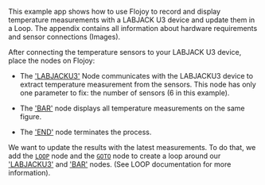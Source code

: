 This example app shows how to use Flojoy to record and display temperature measurements with a LABJACK U3 device and update them in a Loop. The appendix contains all information about hardware requirements and sensor connections (Images).

After connecting the temperature sensors to your LABJACK U3 device, place the nodes on Flojoy:

- The ['LABJACKU3'](https://github.com/flojoy-io/nodes/blob/main/INSTRUMENTS/LABJACK/LABJACKU3/KEITHLEY2400.py) Node communicates with the LABJACKU3 device to extract temperature measurement from the sensors. This node has only one parameter to fix: the number of sensors (6 in this example).

- The ['BAR'](https://github.com/flojoy-io/nodes/blob/main/VISUALIZERS/PLOTLY/BAR/BAR.py) node displays all temperature measurements on the same figure.

- The ['END'](https://github.com/flojoy-io/nodes/blob/main/LOGIC_GATES/TERMINATORS/END.py) node terminates the process.

We want to update the results with the latest measurements. To do that, we add the [`LOOP`](https://github.com/flojoy-io/nodes/blob/main/LOGIC_GATES/LOOPS/LOOP/LOOP.py) node and the [`GOTO`](https://github.com/flojoy-io/nodes/blob/main/LOGIC_GATES/LOOPS/GOTO/GOTO.py) node to create a loop around our ['LABJACKU3'](https://github.com/flojoy-io/nodes/blob/main/INSTRUMENTS/LABJACK/LABJACKU3/KEITHLEY2400.py) and ['BAR'](https://github.com/flojoy-io/nodes/blob/main/VISUALIZERS/PLOTLY/BAR/BAR.py) nodes. (See LOOP documentation for more information).

